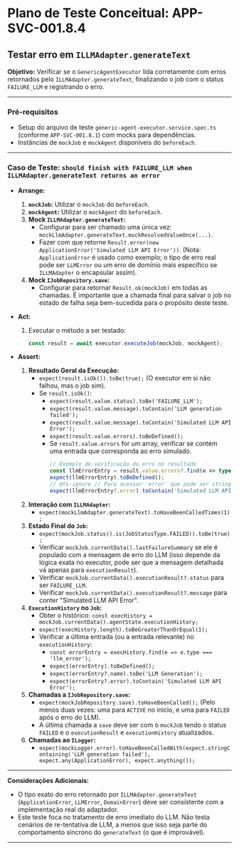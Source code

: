 # Plano de Teste Conceitual: APP-SVC-001.8.4
## Testar erro em `ILLMAdapter.generateText`

**Objetivo:** Verificar se o `GenericAgentExecutor` lida corretamente com erros retornados pelo `ILLMAdapter.generateText`, finalizando o job com o status `FAILURE_LLM` e registrando o erro.

---

### Pré-requisitos
*   Setup do arquivo de teste `generic-agent-executor.service.spec.ts` (conforme `APP-SVC-001.8.1`) com mocks para dependências.
*   Instâncias de `mockJob` e `mockAgent` disponíveis do `beforeEach`.

---

### Caso de Teste: `should finish with FAILURE_LLM when ILLMAdapter.generateText returns an error`

*   **Arrange:**
    1.  **`mockJob`:** Utilizar o `mockJob` do `beforeEach`.
    2.  **`mockAgent`:** Utilizar o `mockAgent` do `beforeEach`.
    3.  **Mock `ILLMAdapter.generateText`:**
        *   Configurar para ser chamado uma única vez: `mockLlmAdapter.generateText.mockResolvedValueOnce(...)`.
        *   Fazer com que retorne `Result.error(new ApplicationError('Simulated LLM API Error'))`. (Nota: `ApplicationError` é usado como exemplo; o tipo de erro real pode ser `LLMError` ou um erro de domínio mais específico se `ILLMAdapter` o encapsular assim).
    4.  **Mock `IJobRepository.save`:**
        *   Configurar para retornar `Result.ok(mockJob)` em todas as chamadas. É importante que a chamada final para salvar o job no estado de falha seja bem-sucedida para o propósito deste teste.

*   **Act:**
    1.  Executar o método a ser testado:
        ```typescript
        const result = await executor.executeJob(mockJob, mockAgent);
        ```

*   **Assert:**
    1.  **Resultado Geral da Execução:**
        *   `expect(result.isOk()).toBe(true);` (O executor em si não falhou, mas o job sim).
        *   Se `result.isOk()`:
            *   `expect(result.value.status).toBe('FAILURE_LLM');`
            *   `expect(result.value.message).toContain('LLM generation failed');`
            *   `expect(result.value.message).toContain('Simulated LLM API Error');`
            *   `expect(result.value.errors).toBeDefined();`
            *   Se `result.value.errors` for um array, verificar se contém uma entrada que corresponda ao erro simulado.
                ```typescript
                // Exemplo de verificação do erro no resultado
                const llmErrorEntry = result.value.errors?.find(e => typeof e === 'object' && e.type === 'llm_error');
                expect(llmErrorEntry).toBeDefined();
                // @ts-ignore // Para acessar 'error' que pode ser string ou objeto
                expect(llmErrorEntry?.error).toContain('Simulated LLM API Error');
                ```
    2.  **Interação com `ILLMAdapter`:**
        *   `expect(mockLlmAdapter.generateText).toHaveBeenCalledTimes(1);`
    3.  **Estado Final do `Job`:**
        *   `expect(mockJob.status().is(JobStatusType.FAILED)).toBe(true);`
        *   Verificar `mockJob.currentData().lastFailureSummary` se ele é populado com a mensagem de erro do LLM (isso depende da lógica exata no executor, pode ser que a mensagem detalhada vá apenas para `executionResult`).
        *   Verificar `mockJob.currentData().executionResult?.status` para ser `FAILURE_LLM`.
        *   Verificar `mockJob.currentData().executionResult?.message` para conter "Simulated LLM API Error".
    4.  **`ExecutionHistory` no `Job`:**
        *   Obter o histórico: `const execHistory = mockJob.currentData().agentState.executionHistory;`
        *   `expect(execHistory.length).toBeGreaterThanOrEqual(1);`
        *   Verificar a última entrada (ou a entrada relevante) no `executionHistory`:
            *   `const errorEntry = execHistory.find(e => e.type === 'llm_error');`
            *   `expect(errorEntry).toBeDefined();`
            *   `expect(errorEntry?.name).toBe('LLM Generation');`
            *   `expect(errorEntry?.error).toContain('Simulated LLM API Error');`
    5.  **Chamadas a `IJobRepository.save`:**
        *   `expect(mockJobRepository.save).toHaveBeenCalled();` (Pelo menos duas vezes: uma para `ACTIVE` no início, e uma para `FAILED` após o erro do LLM).
        *   A última chamada a `save` deve ser com o `mockJob` tendo o status `FAILED` e o `executionResult` e `executionHistory` atualizados.
    6.  **Chamadas ao `ILogger`:**
        *   `expect(mockLogger.error).toHaveBeenCalledWith(expect.stringContaining('LLM generation failed'), expect.any(ApplicationError), expect.anything());`

---

**Considerações Adicionais:**
*   O tipo exato do erro retornado por `ILLMAdapter.generateText` (`ApplicationError`, `LLMError`, `DomainError`) deve ser consistente com a implementação real do adaptador.
*   Este teste foca no tratamento de erro imediato do LLM. Não testa cenários de re-tentativa de LLM, a menos que isso seja parte do comportamento síncrono do `generateText` (o que é improvável).
---
